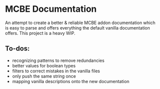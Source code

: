 # MCBE Documentation
An attempt to create a better & reliable MCBE addon documentation which is easy to parse and offers everything the default vanilla documentation offers. This project is a heavy WIP.

## To-dos:
- recognizing patterns to remove redundancies
- better values for boolean types
- filters to correct mistakes in the vanilla files
- only push the same string once
- mapping vanilla descriptions onto the new documentation
